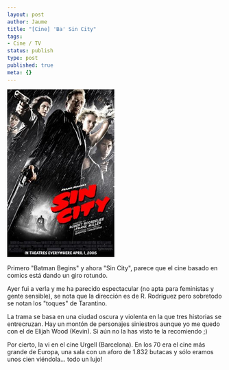 ```yaml
---
layout: post
author: Jaume
title: "[Cine] 'Ba' Sin City"
tags:
- Cine / TV
status: publish
type: post
published: true
meta: {}
---
```

<img src="../images_posts/sincity.jpg" alt="Sin City" class="alignleft noborder"/>

Primero "Batman Begins" y ahora "Sin City", parece que el cine basado en comics está dando un giro rotundo.

Ayer fui a verla y me ha parecido espectacular (no apta para feministas y gente sensible), se nota que la dirección es de R. Rodriguez pero sobretodo se notan los "toques" de Tarantino.

La trama se basa en una ciudad oscura y violenta en la que tres historias se entrecruzan. Hay un montón de personajes siniestros aunque yo me quedo con el de Elijah Wood (Kevin). Si aún no la has visto te la recomiendo ;)

Por cierto, la vi en el cine Urgell (Barcelona). En los 70 era el cine más grande de Europa, una sala con un aforo de 1.832 butacas y sólo eramos unos cien viéndola... todo un lujo!
